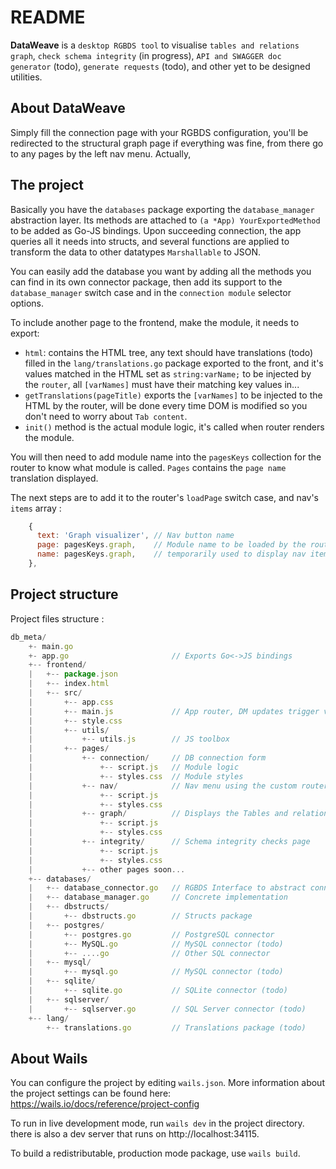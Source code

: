 # README

**DataWeave** is a `desktop RGBDS tool` to visualise `tables and relations graph`, `check schema integrity` (in progress), `API and SWAGGER doc generator` (todo),
`generate requests` (todo), and other yet to be designed utilities.

## About DataWeave

Simply fill the connection page with your RGBDS configuration, you'll be redirected to the structural graph page if everything was fine, from there go to any pages by the left nav menu.
Actually, 

## The project

Basically you have the `databases` package exporting the `database_manager` abstraction layer.
Its methods are attached to `(a *App) YourExportedMethod` to be added as Go-JS bindings.
Upon succeeding connection, the app queries all it needs into structs, and several functions are applied to transform the data to other datatypes `Marshallable` to JSON.

You can easily add the database you want by adding all the methods you can find in its own connector package, then add its support to the `database_manager` switch case and in the `connection module` selector options.

To include another page to the frontend, make the module, it needs to export:
 - `html`: contains the HTML tree, any text should have translations (todo) filled in the `lang/translations.go` package exported to the front, and it's values matched in the HTML set as `string:varName;` to be injected by the `router`, all `[varNames]` must have their matching key values in...
 - `getTranslations(pageTitle)` exports the `[varNames]` to be injected to the HTML by the router, will be done every time DOM is modified so you don't need to worry about `Tab content`.
 - `init()` method is the actual module logic, it's called when router renders the module.

You will then need to add module name into the `pagesKeys` collection for the router to know what module is called.
`Pages` contains the `page name` translation displayed.

The next steps are to add it to the router's `loadPage` switch case, and nav's `items` array :
```javascript
    {
      text: 'Graph visualizer', // Nav button name
      page: pagesKeys.graph,    // Module name to be loaded by the router
      name: pagesKeys.graph,    // temporarily used to display nav item selected
    },
```

## Project structure

Project files structure :

```javascript
db_meta/
    +- main.go
    +- app.go                       // Exports Go<->JS bindings
    +-- frontend/
    |   +-- package.json
    |   +-- index.html
    |   +-- src/
    |       +-- app.css
    |       +-- main.js             // App router, DM updates trigger vars inject
    |       +-- style.css
    |       +-- utils/
    |           +-- utils.js        // JS toolbox
    |       +-- pages/
    |           +-- connection/     // DB connection form
    |               +-- script.js   // Module logic
    |               +-- styles.css  // Module styles
    |           +-- nav/            // Nav menu using the custom router
    |               +-- script.js   
    |               +-- styles.css  
    |           +-- graph/          // Displays the Tables and relations
    |               +-- script.js   
    |               +-- styles.css  
    |           +-- integrity/      // Schema integrity checks page
    |               +-- script.js   
    |               +-- styles.css  
    |           +-- other pages soon...
    +-- databases/
    |   +-- database_connector.go   // RGBDS Interface to abstract connectors
    |   +-- database_manager.go     // Concrete implementation
    |   +-- dbstructs/
    |       +-- dbstructs.go        // Structs package
    |   +-- postgres/
    |       +-- postgres.go         // PostgreSQL connector
    |       +-- MySQL.go            // MySQL connector (todo)
    |       +-- ....go              // Other SQL connector
    |   +-- mysql/
    |       +-- mysql.go            // MySQL connector (todo)
    |   +-- sqlite/
    |       +-- sqlite.go           // SQLite connector (todo)
    |   +-- sqlserver/
    |       +-- sqlserver.go        // SQL Server connector (todo)
    +-- lang/
        +-- translations.go         // Translations package (todo)
```



## About Wails

You can configure the project by editing `wails.json`. More information about the project settings can be found
here: https://wails.io/docs/reference/project-config

To run in live development mode, run `wails dev` in the project directory.
there is also a dev server that runs on http://localhost:34115.

To build a redistributable, production mode package, use `wails build`.

